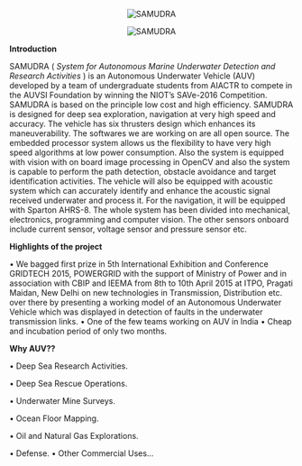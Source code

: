 <p align="center">
  <img src="https://i.gyazo.com/900f3b10091aa336871f3dd2854934c6.png " alt="SAMUDRA"/>
</p>
<p align="center">
  <img src="https://i.gyazo.com/5a8ad4b025a3ee727ece6866e9e3310c.png  " alt="SAMUDRA"/>
</p>

<b>Introduction</b>

SAMUDRA ( <i>System for Autonomous Marine Underwater Detection and Research Activities</i> ) is an Autonomous Underwater Vehicle (AUV) developed by a team of undergraduate
students from AIACTR to compete in the AUVSI Foundation by winning the NIOT’s SAVe-2016
Competition.
SAMUDRA is based on the principle low cost and high efficiency. SAMUDRA is designed for deep sea
exploration, navigation at very high speed and accuracy. The vehicle has six thrusters design which
enhances its maneuverability. The softwares we are working on are all open source. The embedded
processor system allows us the flexibility to have very high speed algorithms at low power
consumption. Also the system is equipped with vision with on board image processing in OpenCV and
also the system is capable to perform the path detection, obstacle avoidance and target identification
activities. The vehicle will also be equipped with acoustic system which can accurately identify and
enhance the acoustic signal received underwater and process it. For the navigation, it will be equipped
with Sparton AHRS-8. The whole system has been divided into mechanical,
electronics, programming and computer vision. The other sensors onboard include current sensor,
voltage sensor and pressure sensor etc.

<b>Highlights of the project</b>

• We bagged first prize in 5th International Exhibition and Conference GRIDTECH 2015,
POWERGRID with the support of Ministry of Power and in association with CBIP and IEEMA from 8th
to 10th April 2015 at ITPO, Pragati Maidan, New Delhi on new technologies in Transmission, Distribution
etc. over there by presenting a working model of an Autonomous Underwater Vehicle which was displayed
in detection of faults in the underwater transmission links.
• One of the few teams working on AUV in India
• Cheap and incubation period of only two months.

<b>Why AUV??</b>

• Deep Sea Research Activities.

• Deep Sea Rescue Operations.

• Underwater Mine Surveys.

• Ocean Floor Mapping.

• Oil and Natural Gas Explorations.

• Defense.
• Other Commercial Uses…
